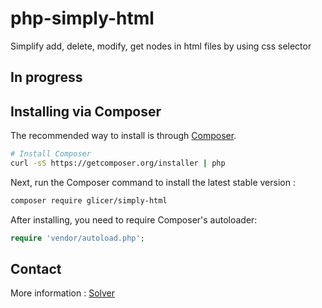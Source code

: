 # php-simply-html
Simplify add, delete, modify, get nodes in html files by using css selector

## In progress

## Installing via Composer

The recommended way to install is through
[Composer](http://getcomposer.org).

```bash
# Install Composer
curl -sS https://getcomposer.org/installer | php
```

Next, run the Composer command to install the latest stable version :

```bash
composer require glicer/simply-html
```

After installing, you need to require Composer's autoloader:

```php
require 'vendor/autoload.php';
```

## Contact

More information : [Solver](http://www.glicer.com/solver/)
